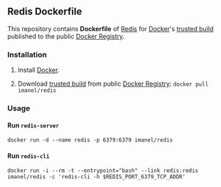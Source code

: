 ## Redis Dockerfile

This repository contains **Dockerfile** of [Redis](http://redis.io/) for [Docker](https://www.docker.io/)'s [trusted build](https://index.docker.io/u/imanel/redis/) published to the public [Docker Registry](https://index.docker.io/).

### Installation

1. Install [Docker](https://www.docker.io/).

2. Download [trusted build](https://index.docker.io/u/imanel/redis/) from public [Docker Registry](https://index.docker.io/): `docker pull imanel/redis`

### Usage

#### Run `redis-server`

    docker run -d --name redis -p 6379:6379 imanel/redis

#### Run `redis-cli`

    docker run -i --rm -t --entrypoint="bash" --link redis:redis imanel/redis -c 'redis-cli -h $REDIS_PORT_6379_TCP_ADDR'
